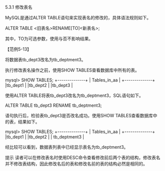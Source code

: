 #### 
  5.3.1 修改表名


MySQL是通过ALTER TABLE语句来实现表名的修改的，具体语法规则如下。

&#13;
    ALTER TABLE <旧表名>RENAME[TO]<新表名>;&#13;

其中，TO为可选参数，使用与否不影响结果。

【范例5-13】

将数据表tb_dept3改名为tb_deptment3。

执行修改表名操作之前，使用SHOW TABLES查看数据库中所有的表。

&#13;
    mysql> SHOW TABLES;&#13;
    +--------------+&#13;
    | Tables_in_aa |&#13;
    +--------------+&#13;
    |tb_dept1  |&#13;
    |tb_dept2  |&#13;
    |tb_dept3  |&#13;

使用ALTER TABLE将表tb_dept3改名为tb_deptment3，SQL语句如下。

&#13;
    ALTER TABLE tb_dept3 RENAME tb_deptment3;&#13;

语句执行后，检验表tb_dept3是否改名成功。使用SHOW TABLES查看数据库中的表，结果如下。

&#13;
    mysql> SHOW TABLES;&#13;
    +--------------+&#13;
    | Tables_in_aa |&#13;
    +--------------+&#13;
    |tb_dept1  |&#13;
    |tb_dept2  |&#13;
    | tb_deptment3 |&#13;

经比较可以看到，数据表列表中已经显示表名为tb_deptment3。

提示 
 读者可以在修改表名时使用DESC命令查看修改前后两个表的结构，修改表名并不修改表结构，因此修改名后的表和修改名前的表的结构必然是相同的。

